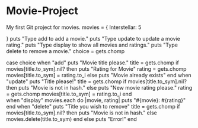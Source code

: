 # Movie-Project
My first Git project for movies.
movies = {
 Interstellar: 5
 
}
puts "Type add to add a movie."
puts "Type update to update a movie rating."
puts "Type display to show all movies and ratings."
puts "Type delete to remove a movie."
choice = gets.chomp

case choice
when "add"
    puts "Movie title please."
title = gets.chomp
if movies[title.to_sym].nil? then puts "Rating for Movie"
    rating = gets.chomp
    movies[title.to_sym] = rating.to_i
else
    puts "Movie already exists"
end
when "update"
    puts "Title please!"
    title = gets.chomp
    if movies[title.to_sym].nil? then puts "Movie is not in hash."
    else
        puts "New movie rating please."
        rating = gets.chomp
        movies[title.to_sym] = rating.to_i
     end  
when "display"
    movies.each do |movie, rating|
        puts "#{movie}: #{rating}"
         end
when "delete"
    puts "Title you wish to remove"
    title = gets.chomp
    if movies[title.to_sym].nil? then puts "Movie is not in hash."
    else
        movies.delete(title.to_sym)
    end
else
    puts "Error!"
end
